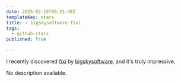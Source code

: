 ```yaml
---
date: 2025-02-15T00:21:48Z
templateKey: stars
title: ⭐ bigskysoftware fixi
tags:
  - github-stars
published: True

---
```


I recently discovered [fixi](https://github.com/bigskysoftware/fixi) by [bigskysoftware](https://github.com/bigskysoftware), and it's truly impressive.

No description available.
